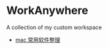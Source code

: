 # WorkAnywhere

A collection of my custom workspace

- [ mac 常用软件整理](https://github.com/liuxingyu521/workAnywhere/blob/master/software-collection/mac-software.md)
